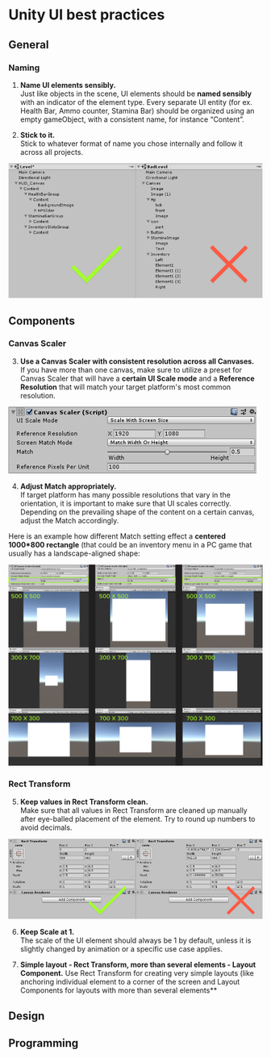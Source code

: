 
# Unity UI best practices
## General
### Naming
1. __Name UI elements sensibly.__ </br>
Just like objects in the scene, UI elements should be **named sensibly** with an indicator of the element type.
Every separate UI entity (for ex. Health Bar, Ammo counter, Stamina Bar) should be organized using an empty gameObject, with a consistent name, for instance “Content”.

2. __Stick to it.__</br>
Stick to whatever format of name you chose internally and follow it across all projects.

![Alt](element_naming.png)
## Components
### Canvas Scaler
3. **Use a Canvas Scaler with consistent resolution across all Canvases.** </br>
If you have more than one canvas, make sure to utilize a preset for Canvas Scaler that will have a **certain UI Scale mode** and a **Reference Resolution** that will match your target platform's most common resolution.  

![Alt](canvas_scaler.png)


4. **Adjust Match appropriately.**</br>
If target platform has many possible resolutions that vary in the orientation, it is important to make sure that UI scales correctly. Depending on the prevailing shape of the content on a certain canvas, adjust the Match accordingly. 

Here is an example how different Match setting effect a **centered 1000*800 rectangle** (that could be an inventory menu in a PC game that usually has a landscape-aligned shape:

![Alt](match_example.png)

### Rect Transform
5. **Keep values in Rect Transform clean.**</br>
Make sure that all values in Rect Transform are cleaned up manually after eye-balled placement of the element. Try to round up numbers to avoid decimals.

![Alt](rect_transform.png)

6. **Keep Scale at 1.** </br>
The scale of the UI element should always be 1 by default, unless it is slightly changed by animation or a specific use case applies.

7. **Simple layout - Rect Transform, more than several elements - Layout Component.**
Use Rect Transform for creating very simple layouts (like anchoring individual element to a corner of the screen and Layout Components for layouts with more than several elements**
## Design
## Programming

<!--stackedit_data:
eyJoaXN0b3J5IjpbLTEwNzA2MzQ0OTYsMjEyMzYwMzEyMywxMD
Q1OTU3ODY5LC05ODE1NjMyNTIsODk3MjA4NDY3LC0xNTIyMTE2
NzM4LC0xNjMyMzEwMzYsLTEwMjI5MDI1NDgsMTU0MDc2ODI3MS
w3NzYxNzY2MjcsMjk5ODcxMDMwLC0yMDI5Nzc4NzUyLDE1NTcz
MzQyMzUsOTA4Nzc1ODc5LC0xNzgzMjI2NjA5LC0zODE1ODI5Mj
EsMTQyMTA3NjU3MywtMTIzNTgxMTA0NywtMTg0NDk0MTkyXX0=

-->